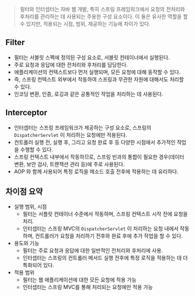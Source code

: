 > 필터와 인터셉터는 자바 웹 개발, 특히 스프링 프레임워크에서 요청의 전처리와 후처리를 관리하는 데 사용되는 주용한 구성 요소이다.
> 이 둘은 유사한 역할을 할 수 있지만, 적용되는 시점, 범위, 제공하는 기능에 차이가 있다.

## Filter

- 필터는 서블릿 스펙에 정의된 구성 요소로, 서블릿 컨테이너에서 실행된다.
- 주로 요청과 응답에 대한 전처리와 후처리를 담당한다.
- 애플리케이션의 컨텍스트보다 먼저 실행되며, 모든 요청에 대해 동작할 수 있다.
- 즉, 스프링 컨텍스트 외부에서 작동하여 스프링과 무관한 자원에 대해서도 처리할 수 있다.
- 인코딩 변환, 인증, 로깅과 같은 공통적인 작업을 처리하는 데 사용된다.

## Interceptor

- 인터셉터는 스프링 프레임워크가 제공하는 구성 요소로, 스프링의 `DispatcherServlet` 이 처리하는 요청에만 적용된다.
- 컨트롤러 실행 전, 실행 후, 그리고 요청 완료 후 등 다양한 시점에서 추가적인 작업을 수행할 수 있다.
- 스프링 컨텍스트 내부에서 작동하므로, 스프링 빈과의 통합이 필요한 경우(데이터 변환, 보안 검사, 트랜잭션 관리 등)에 주로 사용된다.
- AOP 와 함께 사용되어 특정 로직을 메소드 호출 전후에 적용하는 데 유리하다.

## 차이점 요약

- 실행 범위, 시점
	- 필터는 서플릿 컨테이너 수준에서 작동하며, 스프링 컨텍스트 시작 전에 요청을 처리.
	- 인터셉터는 스프링 MVC의 `DispatcherServlet` 이 처리하는 요청 내에서 작동하며, 컨트롤러가 요청을 처리하기 전후와 완료 후에 추가 작업을 할 수 있다.
- 용도와 기능
	- 필터는 주로 요청과 응답에 대한 일반적인 전처리와 후처리에 사용.
	- 인터셉터는 스프링의 컨트롤러 메서드 실행 전후에 특정 로직을 적용하는 데 더 특화되어 있다.
- 적용 범위
	- 필터는 웹 애플리케이션에 대한 모든 요청에 적용 가능
	- 인터셉터는 스프링 MVC를 통해 처리되는 요청에만 적용 가능


